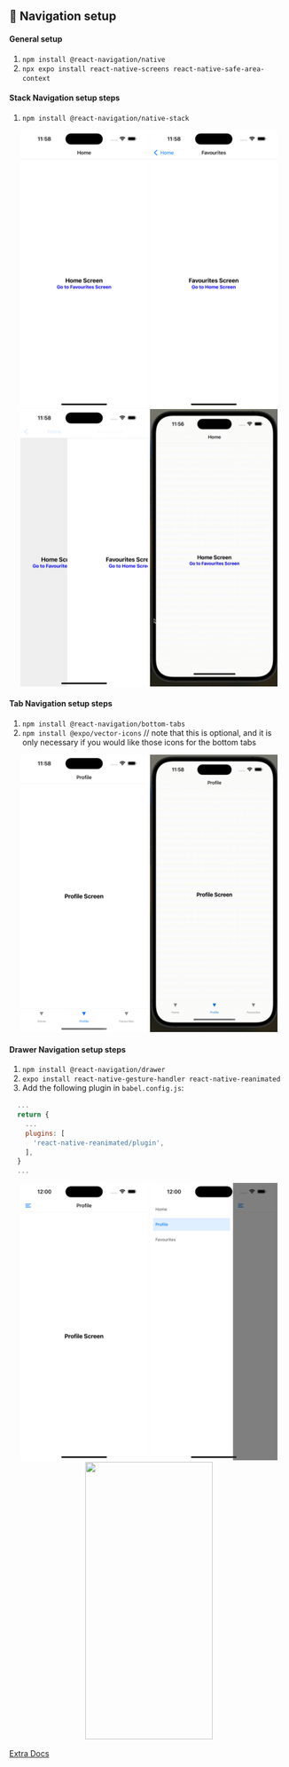 ## 🧭 Navigation setup 

#### General setup
1. `npm install @react-navigation/native`
2. `npx expo install react-native-screens react-native-safe-area-context`

#### Stack Navigation setup steps
1. `npm install @react-navigation/native-stack`


<p align="center">
<img src="./images/stack1.png" width="230" height="500">
<img src="./images/stack2.png" width="230" height="500">
<img src="./images/stack3.png" width="230" height="500">
<img src="./images/stackrec.gif" width="230" height="500">
</p>

#### Tab Navigation setup steps
1. `npm install @react-navigation/bottom-tabs`
2. `npm install @expo/vector-icons` // note that this is optional, and it is only necessary if you would like those icons for the bottom tabs

<p align="center">
<img src="./images/tab1.png" width="230" height="500">
<img src="./images/tabrec.gif" width="230" height="500">
</p>

#### Drawer Navigation setup steps
1. `npm install @react-navigation/drawer`
2. `expo install react-native-gesture-handler react-native-reanimated`
3. Add the following plugin in `babel.config.js`:
```js
  ...
  return {
    ...
    plugins: [
      'react-native-reanimated/plugin',
    ],
  }
  ...
```

<p align="center">
<img src="./images/drawer1.png" width="230" height="500">
<img src="./images/drawer2.png" width="230" height="500">
<img src="./images/drawerrec.gif" width="230" height="500">
</p>



[Extra Docs](https://reactnavigation.org/docs/getting-started/)
